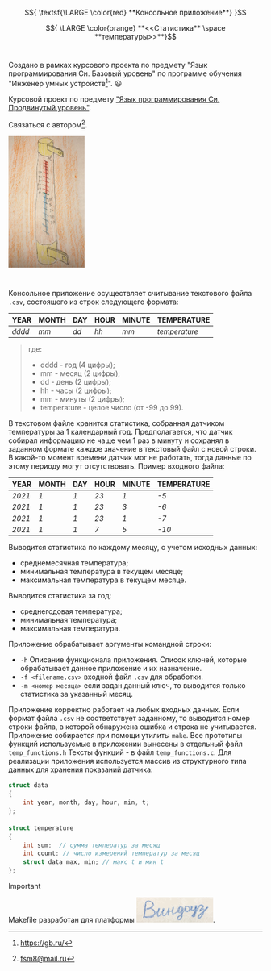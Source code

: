 <!-- $${ \textsf{\LARGE \color{red} **Консольное приложение**} \LARGE \color{orange} \space **<<Статистика** \space **температуры>>**}$$ -->
$${ \textsf{\LARGE \color{red} **Консольное приложение**} }$$

$${ \LARGE \color{orange} **<<Статистика** \space **температуры>>**}$$
#

Создано в рамках курсового проекта по предмету "Язык программирования Си. Базовый уровень" по программе обучения "Инженер умных устройств[^1]". :smiley:
[^1]: <https://gb.ru/>

Курсовой проект по предмету ["Язык программирования Си. Продвинутый уровень"](https://github.com/fsm8/GB_IoT_C_language_CourseProject_AdvancedLevel).

Связаться с автором[^2]. 
[^2]: <fsm8@mail.ru>

<!-- ![Screenshot.](/photo_termometer.jpg) -->

<img src="/photo_termometer.jpg" width=30% height=30%>

#

Консольное приложение осуществляет считывание текстового файла `.csv`, состоящего из строк следующего формата:

YEAR | MONTH | DAY | HOUR | MINUTE | TEMPERATURE
--- | --- | --- | --- | --- | --- 
*dddd* | *mm* | *dd* | *hh* | *mm* | *temperature*

> где:
> - dddd - год (4 цифры);
> - mm - месяц (2 цифры);
> - dd - день (2 цифры);
> - hh - часы (2 цифры);
> - mm - минуты (2 цифры);
> - temperature - целое число (от -99 до 99).


В текстовом файле хранится статистика, собранная датчиком температуры за 1 календарный год. Предполагается, что датчик собирал информацию не чаще чем 1 раз в минуту и сохранял в заданном формате каждое значение в текстовый файл с новой строки. В какой-то момент времени датчик мог не работать, тогда данные по этому периоду могут отсутствовать. 
Пример входного файла:

YEAR | MONTH | DAY | HOUR | MINUTE | TEMPERATURE
--- | --- | --- | --- | --- | --- 
*2021* | *1* | *1* | *23* | *1* | *-5*
*2021* | *1* | *1* | *23* | *3* | *-6*
*2021* | *1* | *1* | *23* | *1* | *-7*
*2021* | *1* | *1* | *7* | *5* | *-10*

Выводится статистика по каждому месяцу, с учетом исходных данных:
- среднемесячная температура;
- минимальная температура в текущем месяце;
- максимальная температура в текущем месяце.

Выводится статистика за год:
- среднегодовая температура;
- минимальная температура;
- максимальная температура.

Приложение обрабатывает аргументы командной строки: 
- `-h` Описание функционала приложения. Список ключей, которые обрабатывает данное приложение и их назначение.
- `-f <filename.csv>` входной файл `.csv` для обработки.
- `-m <номер месяца>` если задан данный ключ, то выводится только статистика за указанный месяц.

Приложение корректно работает на любых входных данных. Если формат файла `.csv`  не соответствует заданному, то выводится номер строки файла, в которой обнаружена ошибка и строка не учитывается.
Приложение собирается при помощи утилиты `make`.
Все прототипы функций используемые в приложении вынесены в отдельный файл `temp_functions.h`
Тексты функций - в файл `temp_functions.c`.
Для реализации приложения используется массив из структурного типа данных для хранения показаний датчика:
```c 
struct data
{
	int year, month, day, hour, min, t;
};

struct temperature
{
	int sum;  // сумма температур за месяц
	int count; // число измерений температур за месяц
	struct data max, min; // макс t и мин t
};
```

> [!IMPORTANT]
> Makefile разработан для платформы [![WIN](/win.svg)](https://ru.wikipedia.org/wiki/Windows_10).